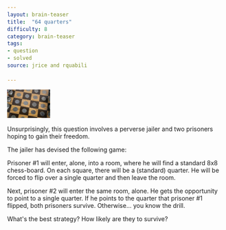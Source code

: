 ```yaml
---
layout: brain-teaser
title:  "64 quarters"
difficulty: 8
category: brain-teaser
tags:
- question
- solved
source: jrice and rquabili

---
```


<img src="image.jpg" alt="Quarters on a chess board" style="width: 100px;"/>

Unsurprisingly, this question involves a perverse jailer and two prisoners hoping to gain their freedom.

The jailer has devised the following game:

Prisoner #1 will enter, alone, into a room, where he will find a standard 8x8 chess-board.  On each square, there will be a (standard) quarter.  He will be forced to flip over a single quarter and then leave the room.

Next, prisoner #2 will enter the same room, alone.  He gets the opportunity to point to a single quarter.  If he points to the quarter that prisoner #1 flipped, both prisoners survive.  Otherwise... you know the drill.

What's the best strategy?  How likely are they to survive?

